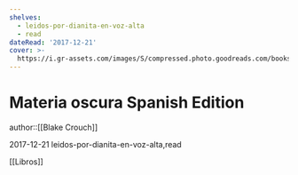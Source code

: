 ```yaml
---
shelves:
  - leidos-por-dianita-en-voz-alta
  - read
dateRead: '2017-12-21'
cover: >-
  https://i.gr-assets.com/images/S/compressed.photo.goodreads.com/books/1475299576l/32202381.jpg
---
```

# Materia oscura Spanish Edition

author::[[Blake Crouch]]

2017-12-21
leidos-por-dianita-en-voz-alta,read

[[Libros]]